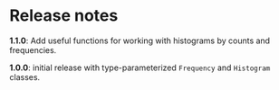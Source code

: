 # Release notes


**1.1.0**: Add useful functions for working with histograms by counts and frequencies.

**1.0.0**: initial release with type-parameterized `Frequency` and `Histogram` classes.

